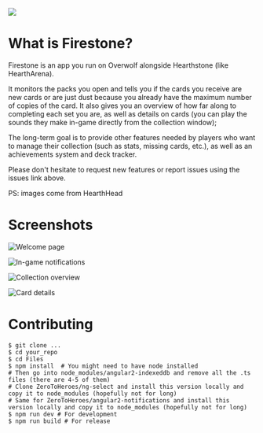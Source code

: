 [<img src="http://developers.overwolf.com/wp-content/uploads/2017/09/overwolf-appstore-badge.png">](https://www.overwolf.com/app/sebastien_tromp-hs_collection_companion)

# What is Firestone?

Firestone is an app you run on Overwolf alongside Hearthstone (like HearthArena).

It monitors the packs you open and tells you if the cards you receive are new cards or are just dust because you already have the maximum number of copies of the card. It also gives you an overview of how far along to completing each set you are, as well as details on cards (you can play the sounds they make in-game directly from the collection window);

The long-term goal is to provide other features needed by players who want to manage their collection (such as stats, missing cards, etc.), as well as an achievements system and deck tracker.

Please don't hesitate to request new features or report issues using the issues link above.

PS: images come from HearthHead

# Screenshots

![Welcome page](https://i.imgur.com/vrRhtLj.png)

![In-game notifications](https://i.imgur.com/nCpwKGq.png)

![Collection overview](https://i.imgur.com/Pr416nZ.png)

![Card details](https://i.imgur.com/p2TgqZe.png)

# Contributing

```
$ git clone ...
$ cd your_repo
$ cd Files
$ npm install  # You might need to have node installed
# Then go into node_modules/angular2-indexeddb and remove all the .ts files (there are 4-5 of them)
# Clone ZeroToHeroes/ng-select and install this version locally and copy it to node_modules (hopefully not for long)
# Same for ZeroToHeroes/angular2-notifications and install this version locally and copy it to node_modules (hopefully not for long)
$ npm run dev # For development
$ npm run build # For release
```
